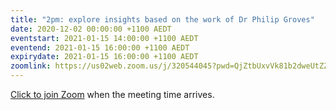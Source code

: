 ```yaml
---
title: "2pm: explore insights based on the work of Dr Philip Groves"
date: 2020-12-02 00:00:00 +1100 AEDT
eventstart: 2021-01-15 14:00:00 +1100 AEDT
eventend: 2021-01-15 16:00:00 +1100 AEDT
expirydate: 2021-01-15 16:00:00 +1100 AEDT
zoomlink: https://us02web.zoom.us/j/320544045?pwd=QjZtbUxvVk81b2dweUtZZTE3ZE9IZz09
---
```


[Click to join Zoom](https://us02web.zoom.us/j/320544045?pwd=QjZtbUxvVk81b2dweUtZZTE3ZE9IZz09) when the meeting time arrives.
